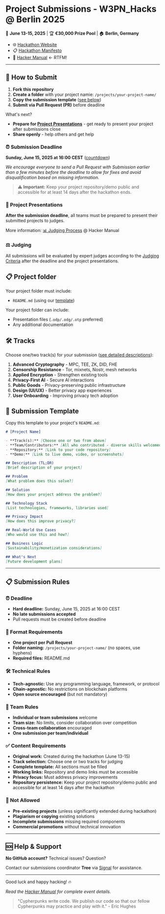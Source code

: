 # Project Submissions - W3PN_Hacks @ Berlin 2025

📅 **June 13-15, 2025** | 🏆 **€30,000 Prize Pool** | 🏠 **Berlin, Germany**

- 🌐 [Hackathon Website](https://hackathon.web3privacy.info/)
- 📋 [Hackathon Manifesto](https://hackathon.web3privacy.info/info)
- 📖 [Hacker Manual](https://hackathon.web3privacy.info/manual) ← RTFM!

---

## 🚀 How to Submit

1. **Fork this repository**
2. **Create a folder** with your project namie: `/projects/your-project-name/`
3. **Copy the submission template** ([see below](#-submission-template))
4. **Submit via Pull Request (PR)** before deadline

What's next?
- **Prepare for [Project Presentations](#-project-presentations)** - get ready to present your project after submissions close
- **Share openly** - help others and get help

### ⏰ Submission Deadline
**Sunday, June 15, 2025 at 16:00 CEST** ([countdown](https://time.is/countdown/16:00_15_June_2025))

*We encourage everyone to send a Pull Request with Submission earlier than a few minutes before the deadline to allow for fixes and avoid disqualification based on missing information.*

> **⚠️ Important:** Keep your project repository/demo public and accessible for at least 14 days after the hackathon ends.

### 🎤 Project Presentations
**After the submission deadline**, all teams must be prepared to present their submitted projects to judges.

More information: [📊 Judging Process](https://github.com/web3privacy/hackathon-2025-berlin/blob/main/README.md#-submissions--judging-process) @ Hacker Manual

### ⚖️ Judging
All submissions will be evaluated by expert judges according to the [Judging Criteria](https://github.com/web3privacy/hackathon-2025-berlin/blob/main/README.md#%EF%B8%8F-judging-criteria) after the deadline and the project presentations.

## 📋 Project folder

Your project folder must include:
- `README.md` (using our [template](#-submission-template))

Your project folder can include:
- Presentation files (`.odp/.odg/.otp` preferred)
- Any additional documentation

## 🛠️ Tracks

Choose one/two track(s) for your submission ([see detailed descriptions](https://github.com/web3privacy/hackathon-2025-berlin/blob/main/README.md#%EF%B8%8F-hackathon-tracks)):

1. **Advanced Cryptography** - MPC, TEE, ZK, DID, FHE
2. **Censorship Resistance** - Tor, mixnets, Nostr, mesh networks
3. **Applied Encryption** - Strengthen existing tools
4. **Privacy-First AI** - Secure AI interactions
5. **Public Goods** - Privacy-preserving public infrastructure
6. **Design (UI/UX)** - Better privacy app experiences
7. **User Onboarding** - Improving privacy tech adoption

## 📝 Submission Template

Copy this template to your project's `README.md`:

```markdown
# [Project Name]

- **Track(s):** [Choose one or two from above]
- **Team/Contributors:** [All who contributed - diverse skills welcomed]
- **Repository:** [Link to your code repository]
- **Demo:** [Link to live demo, video, or screenshots]

## Description (TL;DR)
[Brief description of your project]

## Problem
[What problem does this solve?]

## Solution
[How does your project address the problem?]

## Technology Stack
[List technologies, frameworks, libraries used]

## Privacy Impact
[How does this improve privacy?]

## Real-World Use Cases
[Who would use this and how?]

## Business Logic
[Sustainability/monetization considerations]

## What's Next
[Future development plans]
```

---

## 📋 Submission Rules

### ⏰ Deadline
- **Hard deadline:** Sunday, June 15, 2025 at 16:00 CEST
- **No late submissions accepted**
- Pull requests must be created before deadline

### 📁 Format Requirements
- **One project per Pull Request**
- **Folder naming:** `/projects/your-project-name/` (no spaces, use hyphens)
- **Required files:** README.md

### 🛠️ Technical Rules
- **Tech-agnostic:** Use any programming language, framework, or protocol
- **Chain-agnostic:** No restrictions on blockchain platforms
-	**Open source encouraged** (but not mandatory)

### 👥 Team Rules
- **Individual or team submissions** welcome
- **Team size:** No limits, consider collaboration over competition
- **Cross-team collaboration** encouraged
- **One submission per team/individual**

### ✅ Content Requirements
- **Original work:** Created during the hackathon (June 13-15)
- **Track selection:** Choose one or two tracks for judging
- **Complete template:** All sections must be filled
- **Working links:** Repository and demo links must be accessible
- **Privacy focus:** Must address privacy improvements
- **Repository persistence:** Keep your project repository/demo public and accessible for at least 14 days after the hackathon

### 🚫 Not Allowed
- **Pre-existing projects** (unless significantly extended during hackathon)
- **Plagiarism or copying** existing solutions
- **Incomplete submissions** missing required components
- **Commercial promotions** without technical innovation

---

## 🆘 Help & Support

**No GitHub account?** Technical issues? Question?

Contact our submissions coordinator **Tree** via [Signal](https://signal.me/#eu/08P5JDn8VtVDLDpFl0ihILAxoYu0fNa7kEVimHlvbZTRiNQflwtNM5FbhCDG0BKJ) for assistance.

---

Good luck and happy hacking! 🔥

*Read the [Hacker Manual](https://github.com/web3privacy/hackathon-2025-berlin/blob/main/README.md) for complete event details.*

> "Cypherpunks write code. We publish our code so that our fellow Cypherpunks may practice and play with it." - Eric Hughes
